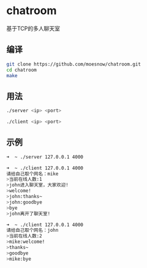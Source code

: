 # chatroom

基于TCP的多人聊天室

## 编译

```bash
git clone https://github.com/moesnow/chatroom.git
cd chatroom
make
```

## 用法

```bash
./server <ip> <port>
```

```bash
./client <ip> <port>
```

## 示例

```bash
➜  ~ ./server 127.0.0.1 4000
```

```bash
➜  ~ ./client 127.0.0.1 4000
请给自己取个网名：mike
>当前在线人数:1
>john进入聊天室，大家欢迎!
>welcome!
>john:thanks~
>john:goodbye
>bye
>john离开了聊天室!
```

```bash
➜  ~ ./client 127.0.0.1 4000
请给自己取个网名：john
>当前在线人数:2
>mike:welcome!
>thanks~
>goodbye
>mike:bye
```

